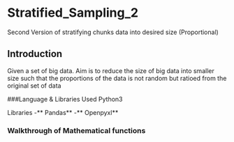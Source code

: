 # Stratified_Sampling_2
Second Version of stratifying chunks data into desired size (Proportional)

## Introduction
Given a set of big data. Aim is to reduce the size of big data into smaller size such that the proportions of the data is not random but ratioed from the original set of data


###Language & Libraries Used
Python3

Libraries
-** Pandas**
-** Openpyxl**


### Walkthrough of Mathematical functions

